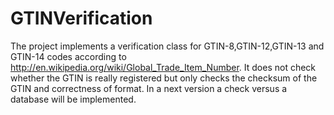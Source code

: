 GTINVerification
================

  The project implements a verification class for GTIN-8,GTIN-12,GTIN-13 and GTIN-14 codes according to http://en.wikipedia.org/wiki/Global_Trade_Item_Number.
It does not check whether the GTIN is really registered but only checks the checksum of the GTIN and correctness of format. In a next version a check versus a database will be implemented.
